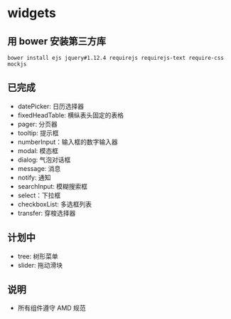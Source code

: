 # widgets

## 用 bower 安装第三方库

```
bower install ejs jquery#1.12.4 requirejs requirejs-text require-css mockjs
```

## 已完成

* datePicker: 日历选择器
* fixedHeadTable: 横纵表头固定的表格
* pager: 分页器
* tooltip: 提示框
* numberInput：输入框的数字输入器
* modal: 模态框
* dialog: 气泡对话框
* message: 消息
* notify: 通知
* searchInput: 模糊搜索框
* select：下拉框
* checkboxList: 多选框列表
* transfer: 穿梭选择器

## 计划中

* tree: 树形菜单
* slider: 拖动滑块

## 说明

* 所有组件遵守 AMD 规范